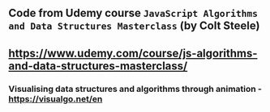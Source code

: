 ## Code from Udemy course `JavaScript Algorithms and Data Structures Masterclass` (by Colt Steele)
## https://www.udemy.com/course/js-algorithms-and-data-structures-masterclass/

### Visualising data structures and algorithms through animation - https://visualgo.net/en
